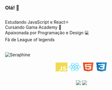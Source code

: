 ### Olá! 👋
## 
Estudando JavaScript e React⚛️ <br>
Cursando Gama Academy 👊 <br>
Apaixonada por Programação e Design 💻 <br>
Fã de League of legends <br>
<div style="display: inline_block"><br>
  <img align="center" alt="Seraṕhine" height="30" width="40" src="https://giphy.com/gifs/leagueoflegends-waifu-l1J9BzV9oRSdIKNDq">
</div>


<div align="center">


<div style="display: inline_block"><br>
  <img align="center" alt="Js" height="30" width="40" src="https://raw.githubusercontent.com/devicons/devicon/master/icons/javascript/javascript-plain.svg">
  <img align="center" alt="React" height="30" width="40" src="https://raw.githubusercontent.com/devicons/devicon/master/icons/react/react-original.svg">
  <img align="center" alt="HTML" height="30" width="40" src="https://raw.githubusercontent.com/devicons/devicon/master/icons/html5/html5-original.svg">
  <img align="center" alt="CSS" height="30" width="40" src="https://raw.githubusercontent.com/devicons/devicon/master/icons/css3/css3-original.svg">
</div>
  
  ##
 
<div>
  <a href = "mailto:maridsccorrea@gmail.com"><img src="https://img.shields.io/badge/Gmail-D14836?style=for-the-badge&logo=gmail&logoColor=white" target="_blank"></a>
  <a href="https://www.linkedin.com/in/marilenedossantoscorrea/" target="_blank"><img src="https://img.shields.io/badge/-LinkedIn-%230077B5?style=for-the-badge&logo=linkedin&logoColor=white" target="_blank"></a> 
 
</div>
